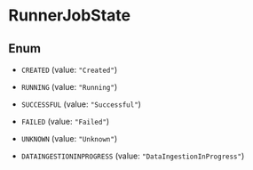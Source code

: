 

# RunnerJobState

## Enum


* `CREATED` (value: `"Created"`)

* `RUNNING` (value: `"Running"`)

* `SUCCESSFUL` (value: `"Successful"`)

* `FAILED` (value: `"Failed"`)

* `UNKNOWN` (value: `"Unknown"`)

* `DATAINGESTIONINPROGRESS` (value: `"DataIngestionInProgress"`)




